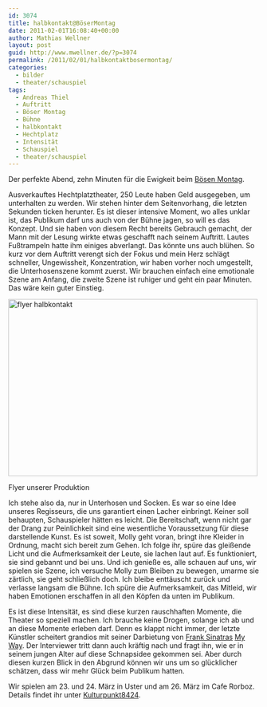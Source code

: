 ```yaml
---
id: 3074
title: halbkontakt@BöserMontag
date: 2011-02-01T16:08:40+00:00
author: Mathias Wellner
layout: post
guid: http://www.mwellner.de/?p=3074
permalink: /2011/02/01/halbkontaktbosermontag/
categories:
  - bilder
  - theater/schauspiel
tags:
  - Andreas Thiel
  - Auftritt
  - Böser Montag
  - Bühne
  - halbkontakt
  - Hechtplatz
  - Intensität
  - Schauspiel
  - theater/schauspiel
---
```

Der perfekte Abend, zehn Minuten für die Ewigkeit beim [Bösen Montag](http://www.boesermontag.ch/). 

Ausverkauftes Hechtplatztheater, 250 Leute haben Geld ausgegeben, um unterhalten zu werden. Wir stehen hinter dem Seitenvorhang, die letzten Sekunden ticken herunter. Es ist dieser intensive Moment, wo alles unklar ist, das Publikum darf uns auch von der Bühne jagen, so will es das Konzept. Und sie haben von diesem Recht bereits Gebrauch gemacht, der Mann mit der Lesung wirkte etwas geschafft nach seinem Auftritt. Lautes Fußtrampeln hatte ihm einiges abverlangt. Das könnte uns auch blühen. So kurz vor dem Auftritt verengt sich der Fokus und mein Herz schlägt schneller, Ungewissheit, Konzentration, wir haben vorher noch umgestellt, die Unterhosenszene kommt zuerst. Wir brauchen einfach eine emotionale Szene am Anfang, die zweite Szene ist ruhiger und geht ein paar Minuten. Das wäre kein guter Einstieg. 

<div style="width: 510px" class="wp-caption aligncenter">
  <a href="http://www.flickr.com/photos/mwellner/5377679426/" title="flyer halbkontakt by mwellner, on Flickr"><img src="http://farm6.static.flickr.com/5243/5377679426_f835fea6ef.jpg" width="500" height="355" alt="flyer halbkontakt" /></a>
  
  <p class="wp-caption-text">
    Flyer unserer Produktion<br />
  </p>
</div>

Ich stehe also da, nur in Unterhosen und Socken. Es war so eine Idee unseres Regisseurs, die uns garantiert einen Lacher einbringt. Keiner soll behaupten, Schauspieler hätten es leicht. Die Bereitschaft, wenn nicht gar der Drang zur Peinlichkeit sind eine wesentliche Voraussetzung für diese darstellende Kunst. Es ist soweit, Molly geht voran, bringt ihre Kleider in Ordnung, macht sich bereit zum Gehen. Ich folge ihr, spüre das gleißende Licht und die Aufmerksamkeit der Leute, sie lachen laut auf. Es funktioniert, sie sind gebannt und bei uns. Und ich genieße es, alle schauen auf uns, wir spielen sie Szene, ich versuche Molly zum Bleiben zu bewegen, umarme sie zärtlich, sie geht schließlich doch. Ich bleibe enttäuscht zurück und verlasse langsam die Bühne. Ich spüre die Aufmerksamkeit, das Mitleid, wir haben Emotionen erschaffen in all den Köpfen da unten im Publikum. 

Es ist diese Intensität, es sind diese kurzen rauschhaften Momente, die Theater so speziell machen. Ich brauche keine Drogen, solange ich ab und an diese Momente erleben darf. Denn es klappt nicht immer, der letzte Künstler scheitert grandios mit seiner Darbietung von [Frank Sinatras](http://de.wikipedia.org/wiki/Frank_Sinatra) [My Way](http://de.wikipedia.org/wiki/My_Way). Der Interviewer tritt dann auch kräftig nach und fragt ihn, wie er in seinem jungen Alter auf diese Schnapsidee gekommen sei. Aber durch diesen kurzen Blick in den Abgrund können wir uns um so glücklicher schätzen, dass wir mehr Glück beim Publikum hatten. 

Wir spielen am 23. und 24. März in Uster und am 26. März im Cafe Rorboz. Details findet ihr unter [Kulturpunkt8424](http://www.kulturpunkt8424.ch/Theater_frischfleisch.html).
